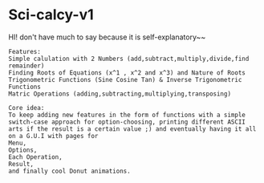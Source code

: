 # Sci-calcy-v1
HI! don't have much to say because it is self-explanatory~~

    Features:
    Simple calulation with 2 Numbers (add,subtract,multiply,divide,find remainder)
    Finding Roots of Equations (x^1 , x^2 and x^3) and Nature of Roots
    Trigonometric Functions (Sine Cosine Tan) & Inverse Trigonometric Functions
    Matric Operations (adding,subtracting,multiplying,transposing)

    Core idea: 
    To keep adding new features in the form of functions with a simple switch-case approach for option-choosing, printing different ASCII arts if the result is a certain value ;) and eventually having it all on a G.U.I with pages for 
    Menu, 
    Options, 
    Each Operation, 
    Result, 
    and finally cool Donut animations.
                  